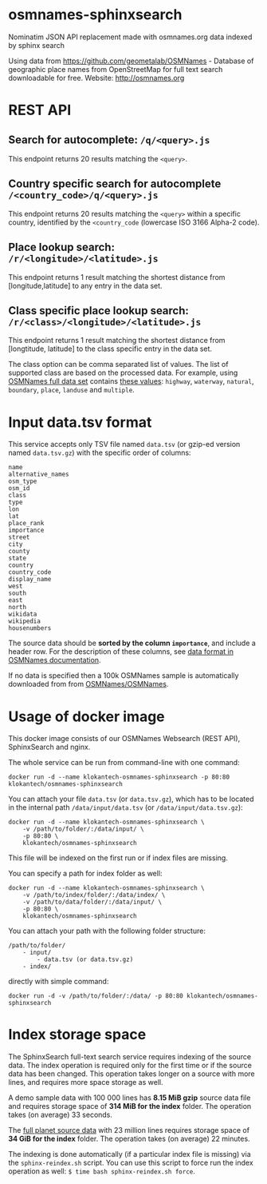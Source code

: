 # osmnames-sphinxsearch

Nominatim JSON API replacement made with osmnames.org data indexed by sphinx search

Using data from https://github.com/geometalab/OSMNames - Database of geographic place names from OpenStreetMap for full text search downloadable for free. Website: http://osmnames.org


# REST API

## Search for autocomplete: `/q/<query>.js`

This endpoint returns 20 results matching the `<query>`.


## Country specific search for autocomplete `/<country_code>/q/<query>.js`

This endpoint returns 20 results matching the `<query>` within a specific country, identified by the `<country_code` (lowercase ISO 3166 Alpha-2 code).

## Place lookup search: `/r/<longitude>/<latitude>.js`

This endpoint returns 1 result matching the shortest distance from [longitude,latitude] to any entry in the data set.

## Class specific place lookup search: `/r/<class>/<longitude>/<latitude>.js`

This endpoint returns 1 result matching the shortest distance from [longtitude, latitude] to the class specific entry in the data set.

The class option can be comma separated list of values.
The list of supported class are based on the processed data.
For example, using [OSMNames full data set](https://github.com/OSMNames/OSMNames/releases/tag/v2.0.4) contains [these values](https://github.com/OSMNames/OSMNames/blob/v2.0.4/osmnames/export_osmnames/functions.sql): `highway`, `waterway`, `natural`, `boundary`, `place`, `landuse` and `multiple`.

# Input data.tsv format

This service accepts only TSV file named `data.tsv` (or gzip-ed version named `data.tsv.gz`)
 with the specific order of columns:

```
name
alternative_names
osm_type
osm_id
class
type
lon
lat
place_rank
importance
street
city
county
state
country
country_code
display_name
west
south
east
north
wikidata
wikipedia
housenumbers
```

The source data should be **sorted by the column `importance`**, and include a header row.
For the description of these columns, see [data format in OSMNames documentation](http://osmnames.readthedocs.io/en/latest/introduction.html#output-format).

If no data is specified then a 100k OSMNames sample is automatically downloaded from from [OSMNames/OSMNames](https://github.com/OSMNames/OSMNames/releases/tag/v2.0.4).

# Usage of docker image

This docker image consists of our OSMNames Websearch (REST API), SphinxSearch and nginx.

The whole service can be run from command-line with one command:

```
docker run -d --name klokantech-osmnames-sphinxsearch -p 80:80 klokantech/osmnames-sphinxsearch
```

You can attach your file `data.tsv` (or `data.tsv.gz`), which has to be located in the internal path `/data/input/data.tsv` (or `/data/input/data.tsv.gz`):

```
docker run -d --name klokantech-osmnames-sphinxsearch \
    -v /path/to/folder/:/data/input/ \
    -p 80:80 \
    klokantech/osmnames-sphinxsearch
```

This file will be indexed on the first run or if index files are missing.

You can specify a path for index folder as well:

```
docker run -d --name klokantech-osmnames-sphinxsearch \
    -v /path/to/index/folder/:/data/index/ \
    -v /path/to/data/folder/:/data/input/ \
    -p 80:80 \
    klokantech/osmnames-sphinxsearch
```

You can attach your path with the following folder structure:

```
/path/to/folder/
    - input/
        - data.tsv (or data.tsv.gz)
    - index/
```

directly with simple command:

```
docker run -d -v /path/to/folder/:/data/ -p 80:80 klokantech/osmnames-sphinxsearch
```

# Index storage space

The SphinxSearch full-text search service requires indexing of the source data.
The index operation is required only for the first time or if the source data has been changed.
This operation takes longer on a source with more lines, and requires more space storage as well.

A demo sample data with 100 000 lines has **8.15 MiB gzip** source data file and requires storage space of **314 MiB for the index** folder. The operation takes (on average) 33 seconds.

The [full planet source data](https://github.com/OSMNames/OSMNames/releases/download/v2.0.3/planet-latest_geonames.tsv.gz) with 23 million lines requires storage space of **34 GiB for the index** folder. The operation takes (on average) 22 minutes.

The indexing is done automatically (if a particular index file is missing) via the `sphinx-reindex.sh` script. You can use this script to force run the index operation as well: `$ time bash sphinx-reindex.sh force`.
